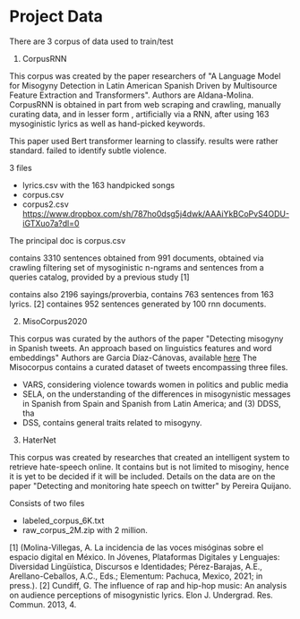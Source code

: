 # Project Data

There are 3 corpus of data used to train/test

1. CorpusRNN

This corpus was created by the paper researchers of "A Language Model for Misogyny Detection in Latin American Spanish Driven by Multisource Feature Extraction
and Transformers". Authors are Aldana-Molina.
CorpusRNN is obtained in part from web scraping and crawling, manually curating data, and in lesser form , artificially via a RNN, after using 163 mysoginistic lyrics as well
as hand-picked keywords.

This paper used Bert transformer learning to classify. results were rather standard. failed to identify subtle violence.

3 files

- lyrics.csv with the 163 handpicked songs
- corpus.csv
- corpus2.csv
  https://www.dropbox.com/sh/787ho0dsg5j4dwk/AAAiYkBCoPvS4ODU-iGTXuo7a?dl=0

The principal doc is corpus.csv

contains 3310 sentences obtained from 991 documents, obtained via crawling filtering set of mysoginistic n-ngrams and sentences from a queries catalog, provided by a previous study [1]

contains also 2196 sayings/proverbia,
contains 763 sentences from 163 lyrics. [2]
containes 952 sentences generated by 100 rnn documents.

2. MisoCorpus2020

This corpus was curated by the authors of the paper "Detecting misogyny in Spanish tweets. An approach based on linguistics features and word embeddings"
Authors are Garcia Díaz-Cánovas, available [here](https://www.sciencedirect.com/science/article/abs/pii/S0167739X20301928?via%3Dihub)
The Misocorpus contains a curated dataset of tweets encompassing three files.

- VARS, considering violence towards women in politics and public media
- SELA, on the understanding of the differences in misogynistic messages in Spanish from Spain and Spanish from Latin America; and (3) DDSS, tha
- DSS, contains general traits related to misogyny.

3. HaterNet

This corpus was created by researches that created an intelligent system to retrieve hate-speech online. It contains but is not limited to misoginy,
hence it is yet to be decided if it will be included. Details on the data are on the paper "Detecting and monitoring hate speech on twitter" by Pereira Quijano.

Consists of two files

- labeled_corpus_6K.txt
- raw_corpus_2M.zip with 2 million.

[1] (Molina-Villegas, A. La incidencia de las voces misóginas sobre el espacio digital en México. In Jóvenes, Plataformas Digitales y
Lenguajes: Diversidad Lingüística, Discursos e Identidades; Pérez-Barajas, A.E., Arellano-Ceballos, A.C., Eds.; Elementum: Pachuca,
Mexico, 2021; in press.).
[2] Cundiff, G. The influence of rap and hip-hop music: An analysis on audience perceptions of misogynistic lyrics. Elon J. Undergrad.
Res. Commun. 2013, 4.
